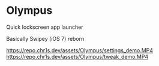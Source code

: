 # Olympus
Quick lockscreen app launcher

Basically Swipey (iOS 7) reborn

https://repo.chr1s.dev/assets/Olympus/settings_demo.MP4
https://repo.chr1s.dev/assets/Olympus/tweak_demo.MP4
